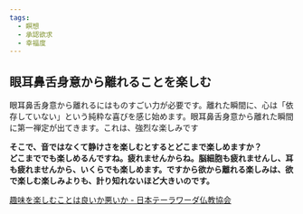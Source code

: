 ```yaml
---
tags:
  - 瞑想
  - 承認欲求
  - 幸福度
---
```

## 眼耳鼻舌身意から離れることを楽しむ

眼耳鼻舌身意から離れるにはものすごい力が必要です。離れた瞬間に、心は「依存していない」という純粋な喜びを感じ始めます。眼耳鼻舌身意から離れた瞬間に第一禅定が出てきます。これは、強烈な楽しみです

**そこで、音ではなくて静けさを楽しむとするとどこまで楽しめますか？  
どこまででも楽しめるんですね。疲れませんからね。脳細胞も疲れませんし、耳も疲れませんから、いくらでも楽しめます。ですから欲から離れる楽しみは、欲で楽しむ楽しみよりも、計り知れないほど大きいのです。**

[趣味を楽しむことは良いか悪いか - 日本テーラワーダ仏教協会](https://j-theravada.com/dhamma/q&a/gimon79/)